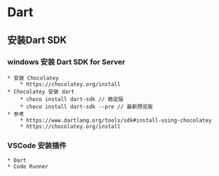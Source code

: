 # Dart 
## 安装Dart SDK

### windows 安装  Dart SDK for Server
    * 安装 Chocolatey
        * https://chocolatey.org/install
    * Chocolatey 安装 dart
        * choco install dart-sdk // 稳定版
        * choco install dart-sdk --pre // 最新预览版
    * 参考  
        * https://www.dartlang.org/tools/sdk#install-using-chocolatey
        * https://chocolatey.org/install        
### VSCode 安装插件
    * Dart
    * Code Runner        